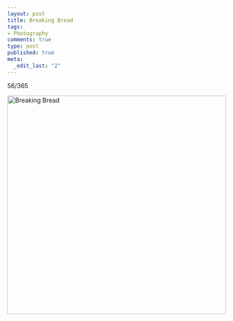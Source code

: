 ```yaml
--- 
layout: post
title: Breaking Bread
tags: 
- Photography
comments: true
type: post
published: true
meta: 
  _edit_last: "2"
---
```

56/365

<a href="http://www.flickr.com/photos/aaronbrethorst/3312202664/" title="Breaking Bread by aaronbrethorst, on Flickr"><img src="http://farm4.static.flickr.com/3367/3312202664_2eb090bf30.jpg" width="500" height="500" alt="Breaking Bread" /></a>
